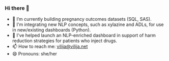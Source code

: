 ### Hi there 👋

<!--
**vilijajoyce/vilijajoyce** is a ✨ _special_ ✨ repository because its `README.md` (this file) appears on your GitHub profile.

Here are some ideas to get you started:
-->
- 🔭 I’m currently building pregnancy outcomes datasets (SQL, SAS).
- 🧩 I'm integrating new NLP concepts, such as xylazine and ADLs, for use in new/existing dashboards (Python).
- 🚀 I've helped  launch an NLP-enriched dashboard in support of harm reduction strategies for patients who inject drugs. 
- 📫 How to reach me: [vilija@vilija.net](mailto:vilija@vilija.net)
- 😄 Pronouns: she/her
